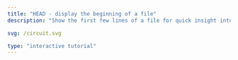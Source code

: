 ```yaml
---
title: "HEAD - display the beginning of a file"
description: "Show the first few lines of a file for quick insight into its structure or format."

svg: /circuit.svg

type: "interactive tutorial"
---
```

